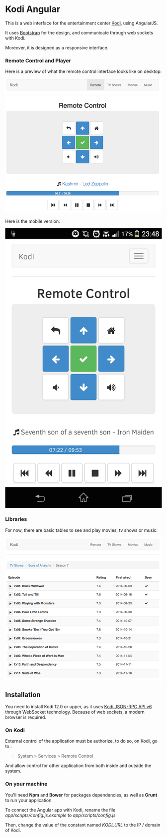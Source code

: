 # Kodi Angular

This is a web interface for the entertainment center [Kodi](http://kodi.tv/), using AngularJS.

It uses [Bootstrap](http://getbootstrap.com/) for the design, and communicate through web sockets with Kodi.

Moreover, it is designed as a responsive interface.

### Remote Control and Player

Here is a preview of what the remote control interface looks like on desktop:

![Screenshot](wiki/images/remote.png "Remote")

Here is the mobile version:

![Screenshot](wiki/images/remote-mobile.png "Remote mobile")

### Libraries

For now, there are basic tables to see and play movies, tv shows or music:

![Screenshot](wiki/images/tvshows.png "TV Shows")

## Installation

You need to install Kodi 12.0 or upper, as it uses [Kodi JSON-RPC API v6](http://kodi.wiki/view/JSON-RPC_API) through WebSocket technology. Because of web sockets, a modern browser is required.

### On Kodi

External control of the application must be authorize, to do so, on Kodi, go to :
> System > Services > Remote Control

And allow control for other application from both inside and outside the system.

### On your machine

You'll need __Npm__ and __Bower__ for packages dependencies, as well as __Grunt__ to run your application.

To connect the Angular app with Kodi, rename the file _app/scripts/config.js.example_ to _app/scripts/config.js_

Then, change the value of the constant named *KODI_URL* to the IP / domain of Kodi.
